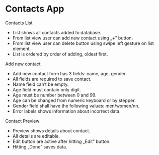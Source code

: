 # Contacts App

Contacts List
* List shows all contacts added to database.
* From list view user can add new contact using „+” button.
* From list view user can delete button using swipe left gesture on list element.
* List is ordered by order of adding, oldest first.

Add new contact
* Add new contact form has 3 fields: name, age, gender.
* All fields are required to save contact.
* Name field can’t be empty.
* Age field must contain only digit.
* Age must be number between 0 and 99.
* Age can be changed from numeric keyboard or by stepper. 
* Gender field shall have the following values: men/women/nn.
* Error labels shows information about incorrect data.

Contact Preview
* Preview shows details about contact.
* All details are editable.
* Edit button are active after hitting „Edit” button.
* Hitting „Done” saves data.
